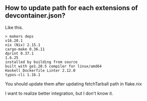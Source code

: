 ## How to update path for each extensions of devcontainer.json?

Like this.

```console
> makers deps
v16.20.1
nix (Nix) 2.15.1
cargo-make 0.36.11
dprint 0.37.1
1.6.25
installed by building from source
built with go1.20.5 compiler for linux/amd64
Haskell Dockerfile Linter 2.12.0
typos-cli 1.16.1
```

You should update them after updating fetchTarball path in flake.nix

I want to realize better integration, but I don't know it.
